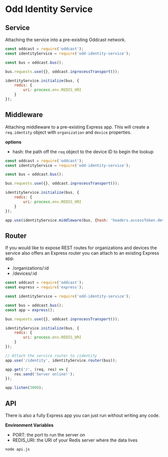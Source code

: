 # Odd Identity Service

## Service

Attaching the service into a pre-existing Oddcast network.

```js
const oddcast = require('oddcast');
const identityService = require('odd-identity-service');

const bus = oddcast.bus();

bus.requests.use({}, oddcast.inprocessTransport());

identityService.initialize(bus, {
	redis: {
		uri: process.env.REDIS_URI
	}
});
```

## Middleware

Attaching middleware to a pre-existing Express app. This will create a `req.identity` object with `organization` and `device` properties.

**options**
* hash: the path off the `req` object to the device ID to begin the lookup

```js
const oddcast = require('oddcast');
const identityService = require('odd-identity-service');

const bus = oddcast.bus();

bus.requests.use({}, oddcast.inprocessTransport());

identityService.initialize(bus, {
	redis: {
		uri: process.env.REDIS_URI
	}
});

app.use(identityService.middleware(bus, {hash: 'headers.accessToken.deviceId'}));
```

## Router

If you would like to expose REST routes for organizations and devices the service also offers an Express router you can attach to an existing Express app.

* /organizations/:id
* /devices/:id

```js
const oddcast = require('oddcast');
const express = require('express');

const identityService = require('odd-identity-service');

const bus = oddcast.bus();
const app = express();

bus.requests.use({}, oddcast.inprocessTransport());

identityService.initialize(bus, {
	redis: {
		uri: process.env.REDIS_URI
	}
});

// Attach the service router to /identity
app.use('/identity', identityService.router(bus));

app.get('/', (req, res) => {
	res.send('Server online!');
});

app.listen(3000);
```

## API

There is also a fully Express app you can just run without writing any code.

**Environment Variables**
* PORT: the port to run the server on
* REDIS_URI: the URI of your Redis server where the data lives

```
node api.js
```

